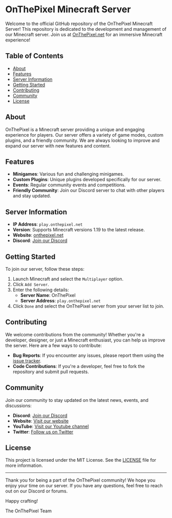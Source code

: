 # OnThePixel Minecraft Server

Welcome to the official GitHub repository of the OnThePixel Minecraft Server! This repository is dedicated to the development and management of our Minecraft server. Join us at [OnThePixel.net](https://onthepixel.net) for an immersive Minecraft experience!

## Table of Contents

- [About](#about)
- [Features](#features)
- [Server Information](#server-information)
- [Getting Started](#getting-started)
- [Contributing](#contributing)
- [Community](#community)
- [License](#license)

## About

OnThePixel is a Minecraft server providing a unique and engaging experience for players. Our server offers a variety of game modes, custom plugins, and a friendly community. We are always looking to improve and expand our server with new features and content.

## Features

- **Minigames**: Various fun and challenging minigames.
- **Custom Plugins**: Unique plugins developed specifically for our server.
- **Events**: Regular community events and competitions.
- **Friendly Community**: Join our Discord server to chat with other players and stay updated.

## Server Information

- **IP Address**: `play.onthepixel.net`
- **Version**: Supports Minecraft versions 1.19 to the latest release.
- **Website**: [onthepixel.net](https://onthepixel.net)
- **Discord**: [Join our Discord](https://discord.onthepixel.net)

## Getting Started

To join our server, follow these steps:

1. Launch Minecraft and select the `Multiplayer` option.
2. Click `Add Server`.
3. Enter the following details:
   - **Server Name**: OnThePixel
   - **Server Address**: `play.onthepixel.net`
4. Click `Done` and select the OnThePixel server from your server list to join.

## Contributing

We welcome contributions from the community! Whether you're a developer, designer, or just a Minecraft enthusiast, you can help us improve the server. Here are a few ways to contribute:

- **Bug Reports**: If you encounter any issues, please report them using the [issue tracker](https://github.com/OnThePixel-net/issues).
- **Code Contributions**: If you're a developer, feel free to fork the repository and submit pull requests.

## Community

Join our community to stay updated on the latest news, events, and discussions:

- **Discord**: [Join our Discord](https://discord.gg/onthepixel.net)
- **Website**: [Visit our website](https://onthepixel.net)
- **YouTube**: [Visit our Youtube channel](https://youtube.com/@thebestminecraftserver)
- **Twitter**: [Follow us on Twitter](https://twitter.com/onthepixelnet?mx=1)

## License

This project is licensed under the MIT License. See the [LICENSE](LICENSE) file for more information.

---

Thank you for being a part of the OnThePixel community! We hope you enjoy your time on our server. If you have any questions, feel free to reach out on our Discord or forums.

Happy crafting!

The OnThePixel Team
